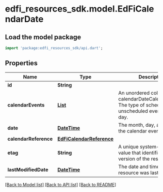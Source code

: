 # edfi_resources_sdk.model.EdFiCalendarDate

## Load the model package
```dart
import 'package:edfi_resources_sdk/api.dart';
```

## Properties
Name | Type | Description | Notes
------------ | ------------- | ------------- | -------------
**id** | **String** |  | [optional] 
**calendarEvents** | [**List<EdFiCalendarDateCalendarEvent>**](EdFiCalendarDateCalendarEvent.md) | An unordered collection of calendarDateCalendarEvents. The type of scheduled or unscheduled event for the day. | [default to const []]
**date** | [**DateTime**](DateTime.md) | The month, day, and year of the calendar event. | 
**calendarReference** | [**EdFiCalendarReference**](EdFiCalendarReference.md) |  | 
**etag** | **String** | A unique system-generated value that identifies the version of the resource. | [optional] 
**lastModifiedDate** | [**DateTime**](DateTime.md) | The date and time the resource was last modified. | [optional] 

[[Back to Model list]](../README.md#documentation-for-models) [[Back to API list]](../README.md#documentation-for-api-endpoints) [[Back to README]](../README.md)



